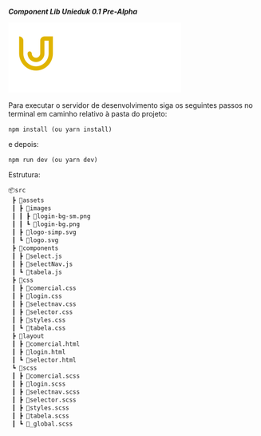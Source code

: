 ***Component Lib Unieduk 0.1 Pre-Alpha***

![Alt text](./src/assets/logo.svg)

Para executar o servidor de desenvolvimento siga os seguintes passos no terminal em caminho relativo à pasta do projeto:

```
npm install (ou yarn install)
```
e depois:
```
npm run dev (ou yarn dev)
```

Estrutura:
```
📦src
 ┣ 📂assets
 ┃ ┣ 📂images
 ┃ ┃ ┣ 📜login-bg-sm.png
 ┃ ┃ ┗ 📜login-bg.png
 ┃ ┣ 📜logo-simp.svg
 ┃ ┗ 📜logo.svg
 ┣ 📂components
 ┃ ┣ 📜select.js
 ┃ ┣ 📜selectNav.js
 ┃ ┗ 📜tabela.js
 ┣ 📂css
 ┃ ┣ 📜comercial.css
 ┃ ┣ 📜login.css
 ┃ ┣ 📜selectnav.css
 ┃ ┣ 📜selector.css
 ┃ ┣ 📜styles.css
 ┃ ┗ 📜tabela.css
 ┣ 📂layout
 ┃ ┣ 📜comercial.html
 ┃ ┣ 📜login.html
 ┃ ┗ 📜selector.html
 ┗ 📂scss
 ┃ ┣ 📜comercial.scss
 ┃ ┣ 📜login.scss
 ┃ ┣ 📜selectnav.scss
 ┃ ┣ 📜selector.scss
 ┃ ┣ 📜styles.scss
 ┃ ┣ 📜tabela.scss
 ┃ ┗ 📜_global.scss
 ```